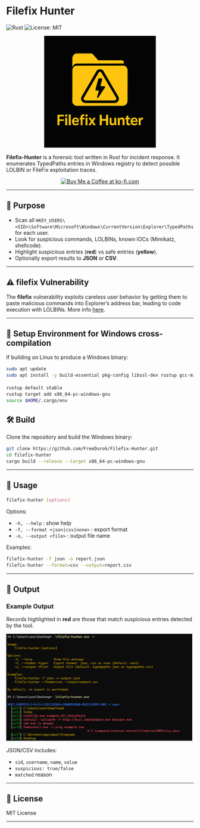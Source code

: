 # Filefix Hunter

![Rust](https://img.shields.io/badge/Rust-Programming%20Language-informational?style=flat&logo=rust)
![License: MIT](https://img.shields.io/badge/License-MIT-yellow.svg)

<p align="center">
  <img src=".img/filefix-hunter-logo.png" alt="FileFix Hunter Logo" width="300"/>
</p>

**Filefix-Hunter** is a forensic tool written in Rust for incident response. It enumerates TypedPaths entries in Windows registry to detect possible LOLBIN or FileFix exploitation traces.

<p align="center">
    <a href="https://ko-fi.com/durok" target="_blank">
        <img src="https://cdn.ko-fi.com/cdn/kofi5.png" alt="Buy Me a Coffee at ko-fi.com" height="40">
    </a>
</p>

---

## 🚀 Purpose

- Scan all `HKEY_USERS\<SID>\Software\Microsoft\Windows\CurrentVersion\Explorer\TypedPaths` for each user.
- Look for suspicious commands, LOLBINs, known IOCs (Mimikatz, shellcode).
- Highlight suspicious entries (**red**) vs safe entries (**yellow**).
- Optionally export results to **JSON** or **CSV**.

---

## ⚠️ filefix Vulnerability

The **filefix** vulnerability exploits careless user behavior by getting them to paste malicious commands into Explorer’s address bar, leading to code execution with LOLBINs. More info [here](https://mrd0x.com/filefix-clickfix-alternative/).

---

## 🔧 Setup Environment for Windows cross-compilation

If building on Linux to produce a Windows binary:

```bash
sudo apt update
sudo apt install -y build-essential pkg-config libssl-dev rustup gcc-mingw-w64

rustup default stable
rustup target add x86_64-pc-windows-gnu
source $HOME/.cargo/env
```

## 🛠️ Build

Clone the repository and build the Windows binary:

```bash
git clone https://github.com/FreeDurok/Filefix-Hunter.git
cd filefix-hunter
cargo build --release --target x86_64-pc-windows-gnu
```
---

## 🚀 Usage

```sh
filefix-hunter [options]
```

Options:

* `-h, --help` : show help
* `-f, --format <json|csv|none>` : export format
* `-o, --output <file>` : output file name

Examples:

```sh
filefix-hunter -f json -o report.json
filefix-hunter --format=csv --output=report.csv
```
---


## 📝 Output

### Example Output

Records highlighted in **red** are those that match suspicious entries detected by the tool.

<p align="left">
    <img src=".img/filefix-hunter-usage.png" alt="Filefix Hunter Usage Example" width="500"/>
</p>


JSON/CSV includes:

* `sid`, `username`, `name`, `value`
* `suspicious: true/false`
* `matched` reason

---

## 📝 License

MIT License

---
